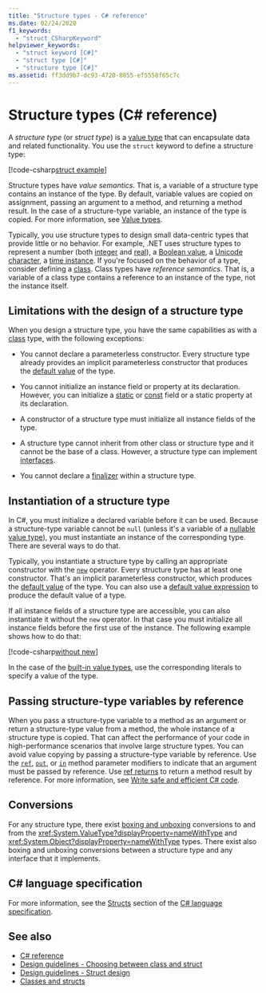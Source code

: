 ```yaml
---
title: "Structure types - C# reference"
ms.date: 02/24/2020
f1_keywords: 
  - "struct_CSharpKeyword"
helpviewer_keywords: 
  - "struct keyword [C#]"
  - "struct type [C#]"
  - "structure type [C#]"
ms.assetid: ff3dd9b7-dc93-4720-8855-ef5558f65c7c
---
```

# Structure types (C# reference)

A *structure type* (or *struct type*) is a [value type](value-types.md) that can encapsulate data and related functionality. You use the `struct` keyword to define a structure type:

[!code-csharp[struct example](snippets/StructType.cs#StructExample)]

Structure types have *value semantics*. That is, a variable of a structure type contains an instance of the type. By default, variable values are copied on assignment, passing an argument to a method, and returning a method result. In the case of a structure-type variable, an instance of the type is copied. For more information, see [Value types](value-types.md).

Typically, you use structure types to design small data-centric types that provide little or no behavior. For example, .NET uses structure types to represent a number (both [integer](integral-numeric-types.md) and [real](floating-point-numeric-types.md)), a [Boolean value](bool.md), a [Unicode character](char.md), a [time instance](xref:System.DateTime). If you're focused on the behavior of a type, consider defining a [class](../keywords/class.md). Class types have *reference semantics*. That is, a variable of a class type contains a reference to an instance of the type, not the instance itself.

## Limitations with the design of a structure type

When you design a structure type, you have the same capabilities as with a [class](../keywords/class.md) type, with the following exceptions:

- You cannot declare a parameterless constructor. Every structure type already provides an implicit parameterless constructor that produces the [default value](default-values.md) of the type.

- You cannot initialize an instance field or property at its declaration. However, you can initialize a [static](../keywords/static.md) or [const](../keywords/const.md) field or a static property at its declaration.

- A constructor of a structure type must initialize all instance fields of the type.

- A structure type cannot inherit from other class or structure type and it cannot be the base of a class. However, a structure type can implement [interfaces](../keywords/interface.md).

- You cannot declare a [finalizer](../../programming-guide/classes-and-structs/destructors.md) within a structure type.

## Instantiation of a structure type

In C#, you must initialize a declared variable before it can be used. Because a structure-type variable cannot be `null` (unless it's a variable of a [nullable value type](nullable-value-types.md)), you must instantiate an instance of the corresponding type. There are several ways to do that.

Typically, you instantiate a structure type by calling an appropriate constructor with the [`new`](../operators/new-operator.md) operator. Every structure type has at least one constructor. That's an implicit parameterless constructor, which produces the [default value](default-values.md) of the type. You can also use a [default value expression](../operators/default.md) to produce the default value of a type.

If all instance fields of a structure type are accessible, you can also instantiate it without the `new` operator. In that case you must initialize all instance fields before the first use of the instance. The following example shows how to do that:

[!code-csharp[without new](snippets/StructType.cs#WithoutNew)]

In the case of the [built-in value types](value-types.md#built-in-value-types), use the corresponding literals to specify a value of the type.

## Passing structure-type variables by reference

When you pass a structure-type variable to a method as an argument or return a structure-type value from a method, the whole instance of a structure type is copied. That can affect the performance of your code in high-performance scenarios that involve large structure types. You can avoid value copying by passing a structure-type variable by reference. Use the [`ref`](../keywords/ref.md#passing-an-argument-by-reference), [`out`](../keywords/out-parameter-modifier.md), or [`in`](../keywords/in-parameter-modifier.md) method parameter modifiers to indicate that an argument must be passed by reference. Use [ref returns](../../programming-guide/classes-and-structs/ref-returns.md) to return a method result by reference. For more information, see [Write safe and efficient C# code](../../write-safe-efficient-code.md).

## Conversions

For any structure type, there exist [boxing and unboxing](../../programming-guide/types/boxing-and-unboxing.md) conversions to and from the <xref:System.ValueType?displayProperty=nameWithType> and <xref:System.Object?displayProperty=nameWithType> types. There exist also boxing and unboxing conversions between a structure type and any interface that it implements.

## C# language specification

For more information, see the [Structs](~/_csharplang/spec/structs.md) section of the [C# language specification](~/_csharplang/spec/introduction.md).

## See also

- [C# reference](../index.md)
- [Design guidelines - Choosing between class and struct](../../../standard/design-guidelines/choosing-between-class-and-struct.md)
- [Design guidelines - Struct design](../../../standard/design-guidelines/struct.md)
- [Classes and structs](../../programming-guide/classes-and-structs/index.md)
